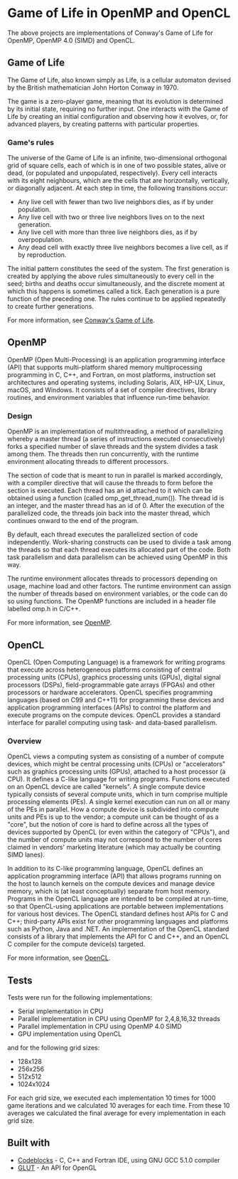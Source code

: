 # Game of Life in OpenMP and OpenCL

The above projects are implementations of Conway's Game of Life for OpenMP, OpenMP 4.0 (SIMD) and OpenCL.

## Game of Life

The Game of Life, also known simply as Life, is a cellular automaton devised by the British mathematician John Horton Conway in 1970.

The game is a zero-player game, meaning that its evolution is determined by its initial state, requiring no further input. One interacts with the Game of Life by creating an initial configuration and observing how it evolves, or, for advanced players, by creating patterns with particular properties.

### Game's rules

The universe of the Game of Life is an infinite, two-dimensional orthogonal grid of square cells, each of which is in one of two possible states, alive or dead, (or populated and unpopulated, respectively). Every cell interacts with its eight neighbours, which are the cells that are horizontally, vertically, or diagonally adjacent. At each step in time, the following transitions occur:

 *   Any live cell with fewer than two live neighbors dies, as if by under population.
 *   Any live cell with two or three live neighbors lives on to the next generation.
 *   Any live cell with more than three live neighbors dies, as if by overpopulation.
 *   Any dead cell with exactly three live neighbors becomes a live cell, as if by reproduction.

The initial pattern constitutes the seed of the system. The first generation is created by applying the above rules simultaneously to every cell in the seed; births and deaths occur simultaneously, and the discrete moment at which this happens is sometimes called a tick. Each generation is a pure function of the preceding one. The rules continue to be applied repeatedly to create further generations.

For more information, see [Conway's Game of Life](https://en.wikipedia.org/wiki/Conway%27s_Game_of_Life).

## OpenMP

OpenMP (Open Multi-Processing) is an application programming interface (API) that supports multi-platform shared memory multiprocessing programming in C, C++, and Fortran, on most platforms, instruction set architectures and operating systems, including Solaris, AIX, HP-UX, Linux, macOS, and Windows. It consists of a set of compiler directives, library routines, and environment variables that influence run-time behavior.

### Design

OpenMP is an implementation of multithreading, a method of parallelizing whereby a master thread (a series of instructions executed consecutively) forks a specified number of slave threads and the system divides a task among them. The threads then run concurrently, with the runtime environment allocating threads to different processors.

The section of code that is meant to run in parallel is marked accordingly, with a compiler directive that will cause the threads to form before the section is executed. Each thread has an id attached to it which can be obtained using a function (called omp_get_thread_num()). The thread id is an integer, and the master thread has an id of 0. After the execution of the parallelized code, the threads join back into the master thread, which continues onward to the end of the program.

By default, each thread executes the parallelized section of code independently. Work-sharing constructs can be used to divide a task among the threads so that each thread executes its allocated part of the code. Both task parallelism and data parallelism can be achieved using OpenMP in this way.

The runtime environment allocates threads to processors depending on usage, machine load and other factors. The runtime environment can assign the number of threads based on environment variables, or the code can do so using functions. The OpenMP functions are included in a header file labelled omp.h in C/C++.

For more information, see [OpenMP](https://www.openmp.org/).

## OpenCL

OpenCL (Open Computing Language) is a framework for writing programs that execute across heterogeneous platforms consisting of central processing units (CPUs), graphics processing units (GPUs), digital signal processors (DSPs), field-programmable gate arrays (FPGAs) and other processors or hardware accelerators. OpenCL specifies programming languages (based on C99 and C++11) for programming these devices and application programming interfaces (APIs) to control the platform and execute programs on the compute devices. OpenCL provides a standard interface for parallel computing using task- and data-based parallelism.

### Overview

OpenCL views a computing system as consisting of a number of compute devices, which might be central processing units (CPUs) or "accelerators" such as graphics processing units (GPUs), attached to a host processor (a CPU). It defines a C-like language for writing programs. Functions executed on an OpenCL device are called "kernels". A single compute device typically consists of several compute units, which in turn comprise multiple processing elements (PEs). A single kernel execution can run on all or many of the PEs in parallel. How a compute device is subdivided into compute units and PEs is up to the vendor; a compute unit can be thought of as a "core", but the notion of core is hard to define across all the types of devices supported by OpenCL (or even within the category of "CPUs"), and the number of compute units may not correspond to the number of cores claimed in vendors' marketing literature (which may actually be counting SIMD lanes).

In addition to its C-like programming language, OpenCL defines an application programming interface (API) that allows programs running on the host to launch kernels on the compute devices and manage device memory, which is (at least conceptually) separate from host memory. Programs in the OpenCL language are intended to be compiled at run-time, so that OpenCL-using applications are portable between implementations for various host devices. The OpenCL standard defines host APIs for C and C++; third-party APIs exist for other programming languages and platforms such as Python, Java and .NET. An implementation of the OpenCL standard consists of a library that implements the API for C and C++, and an OpenCL C compiler for the compute device(s) targeted.

For more information, see [OpenCL](https://www.khronos.org/opencl/).

## Tests

Tests were run for the following implementations:

* Serial implementation in CPU
* Parallel implementation in CPU using OpenMP for 2,4,8,16,32 threads
* Parallel implementation in CPU using OpenMP 4.0 SIMD
* GPU implementation using OpenCL

and for the following grid sizes:

* 128x128
* 256x256
* 512x512
* 1024x1024

For each grid size, we executed each implementation 10 times for 1000 game iterations and we calculated 10 averages for each time. From these 10 averages we calculated the final average for every implementation in each grid size.

## Built with

* [Codeblocks](http://www.codeblocks.org/) -  C, C++ and Fortran IDE, using GNU GCC 5.1.0 compiler
* [GLUT](https://www.opengl.org/resources/libraries/glut/) - An API for OpenGL 


